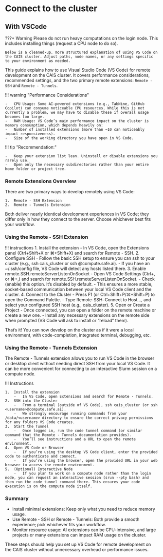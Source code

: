 # Connect to the cluster

## **With VSCode**

???+ Warning
    Please do not run heavy computations on the login node. This includes installing things (request a CPU node to do so).

    Below is a cleaned-up, more structured explanation of using VS Code on the CAIS cluster. Adjust paths, node names, or any settings specific to your environment as needed.

This guide explains how to use Visual Studio Code (VS Code) for remote development on the CAIS cluster. It covers performance considerations, recommended settings, and the two primary remote extensions: `Remote - SSH` and `Remote - Tunnels`.

!!! warning "Performance Considerations"

	-	CPU Usage: Some AI-powered extensions (e.g., TabNine, GitHub Copilot) can consume noticeable CPU resources. While this is not currently a problem, we may have to disable these if overall usage becomes too large.
	-	RAM Usage: VS Code’s main performance impact on the cluster is memory consumption, which depends heavily on:
	-	Number of installed extensions (more than ~10 can noticeably impact responsiveness).
	-	Size of the working directory you have open in VS Code.

!!! tip "Recommendation:"

	-	Keep your extension list lean. Uninstall or disable extensions you rarely use.  
	-	Open only the necessary subdirectories rather than your entire home folder or project tree.  

### **Remote Extensions Overview**

There are two primary ways to develop remotely using VS Code:

	1.	Remote - SSH Extension
	2.	Remote - Tunnels Extension

Both deliver nearly identical development experiences in VS Code; they differ only in how they connect to the server. Choose whichever best fits your workflow.

### **Using the Remote - SSH Extension**

!!! instructions
	1.	Install the extension
        - In VS Code, open the Extensions panel (Ctrl+Shift+X or ⌘+Shift+X) and search for Remote - SSH.
	2.	Configure SSH
	    -	Follow the basic SSH setup to ensure you can ssh to your cluster (e.g., ssh cais_cluster or ssh <username>@compute.safe.ai).
	    -	If you have an ~/.ssh/config file, VS Code will detect any hosts listed there.
	3.	Enable remote.SSH.remoteServerListenOnSocket
	    -  	Open VS Code Settings (Ctrl+, or ⌘+,) and search for remote.SSH.remoteServerListenOnSocket.
	    -	Check (enable) this option. It’s disabled by default.
	    -  	This ensures a more stable, socket-based communication between your local VS Code client and the cluster.
	4.	Connect to the Cluster
	    -	Press F1 (or Ctrl+Shift+P/⌘+Shift+P) to open the Command Palette.
	    -	Type Remote-SSH: Connect to Host..., and select your configured SSH host (e.g., cais_cluster).
	5.	Open or Create a Project
	    -	Once connected, you can open a folder on the remote machine or create a new one.
	    -  	Install any necessary extensions on the remote side when prompted (VS Code will ask to install or “reload” them).

That’s it! You can now develop on the cluster as if it were a local environment, with code-completion, integrated terminal, debugging, etc.

### **Using the Remote - Tunnels Extension**
The Remote - Tunnels extension allows you to run VS Code in the browser or desktop client without needing direct SSH from your local VS Code. It can be more convenient for connecting to an interactive Slurm session on a compute node.

!!! Instructions

	1.	Install the extension
	    -	In VS Code, open Extensions and search for Remote - Tunnels.
	2.	SSH into the Cluster
	    -	From a terminal (outside of VS Code), ssh cais_cluster (or ssh <username>@compute.safe.ai).
	    -	We strongly encourage running commands from your /data/<username> directory to ensure the correct privacy permissions for any folders VS Code creates.
	3.	Start the Tunnel
	    -	Once logged in, run the code tunnel command (or similar command that the Remote - Tunnels documentation provides).
	    -	You’ll see instructions and a URL to open the remote environment.
	4.	Open VS Code or Browser
	    -	If you’re using the desktop VS Code client, enter the provided code to authenticate and connect.
	    -	If you’re using the browser, open the provided URL in your web browser to access the remote environment.
	5.	(Optional) Interactive Node
	    -	If you plan to work on a compute node rather than the login node, you can request an interactive session (srun --pty bash) and then run the code tunnel command there. This ensures your code execution is on the compute node itself.

### **Summary**

-	Install minimal extensions: Keep only what you need to reduce memory usage.
-	Use Remote - SSH or Remote - Tunnels: Both provide a smooth experience; pick whichever fits your workflow.
-	Monitor resource usage: AI extensions can be CPU-intensive, and large projects or many extensions can impact RAM usage on the cluster.

These steps should help you set up VS Code for remote development on the CAIS cluster without unnecessary overhead or performance issues.